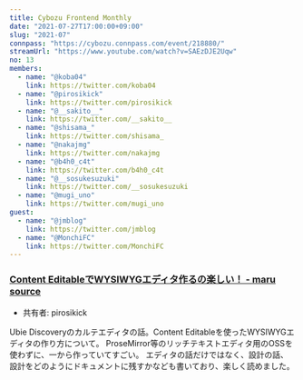 ```yaml
---
title: Cybozu Frontend Monthly
date: "2021-07-27T17:00:00+09:00"
slug: "2021-07"
connpass: "https://cybozu.connpass.com/event/218880/"
streamUrl: "https://www.youtube.com/watch?v=SAEzDJE2Uqw"
no: 13
members:
  - name: "@koba04"
    link: https://twitter.com/koba04
  - name: "@pirosikick"
    link: https://twitter.com/pirosikick
  - name: "@__sakito__"
    link: https://twitter.com/__sakito__
  - name: "@shisama_"
    link: https://twitter.com/shisama_
  - name: "@nakajmg"
    link: https://twitter.com/nakajmg
  - name: "@b4h0_c4t"
    link: https://twitter.com/b4h0_c4t
  - name: "@__sosukesuzuki"
    link: https://twitter.com/__sosukesuzuki
  - name: "@mugi_uno"
    link: https://twitter.com/mugi_uno
guest:
  - name: "@jmblog"
    link: https://twitter.com/jmblog
  - name: "@MonchiFC"
    link: https://twitter.com/MonchiFC
---
```


### [Content EditableでWYSIWYGエディタ作るの楽しい！ - maru source](https://blog.h13i32maru.jp/entry/2021/07/08/182316)

- 共有者: pirosikick

Ubie Discoveryのカルテエディタの話。Content Editableを使ったWYSIWYGエディタの作り方について。
ProseMirror等のリッチテキストエディタ用のOSSを使わずに、一から作っていてすごい。
エディタの話だけではなく、設計の話、設計をどのようにドキュメントに残すかなども書いており、楽しく読めました。
